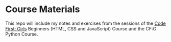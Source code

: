 # Course Materials

This repo will include my notes and exercises from the sessions of the [Code First: Girls](http://www.codefirstgirls.org.uk/) Beginners (HTML, CSS and JavaScript) Course and the CF:G Python Course.
